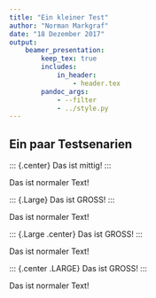 ```yaml
---
title: "Ein kleiner Test"
author: "Norman Markgraf"
date: "18 Dezember 2017"
output: 
    beamer_presentation:
        keep_tex: true
        includes:
            in_header: 
                - header.tex
        pandoc_args:
            - --filter
            - ../style.py
---
```


## Ein paar Testsenarien

::: {.center}
Das ist mittig!
:::

Das ist normaler Text!

::: {.Large}
Das ist GROSS!
:::

Das ist normaler Text!

::: {.Large .center}
Das ist GROSS!
:::

Das ist normaler Text!


::: {.center .LARGE}
Das ist GROSS!
:::

Das ist normaler Text!
